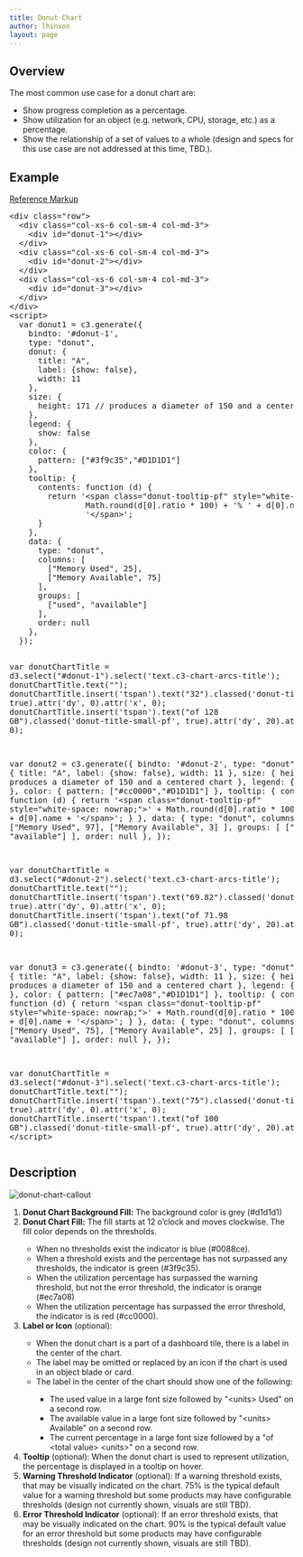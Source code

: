 ```yaml
---
title: Donut Chart
author: lhinson
layout: page
---
```

<h2>Overview</h2>

<p>The most common use case for a donut chart are:</p>
<ul>
<li>Show progress completion as a percentage.</li>
<li>Show utilization for an object (e.g. network, CPU, storage, etc.) as a percentage.</li>
<li>Show the relationship of a set of values to a whole (design and specs for this use case are not addressed at this time, TBD.).</li>
</ul>

<h2>Example</h2>
<div class="row">
  <div class="col-xs-12 col-sm-12 col-md-4">
    <div id="donut-1"></div>
  </div>
  <div class="col-xs-12 col-sm-12 col-md-4">
    <div id="donut-2"></div>
  </div>
  <div class="col-xs-12 col-sm-12 col-md-4">
    <div id="donut-3"></div>
  </div>
</div>
<script>
  var donut1 = c3.generate({
    bindto: '#donut-1',
    type: "donut",
    donut: {
      title: "A",
      label: {show: false},
      width: 11
    },
    size: {
      height: 171 // produces a diameter of 150 and a centered chart
    },
    legend: {
      show: false
    },
    color: {
      pattern: ["#3f9c35","#D1D1D1"]
    },
    tooltip: {
      contents: function (d) {
        return '<span class="donut-tooltip-pf" style="white-space: nowrap;">' +
                Math.round(d[0].ratio * 100) + '% ' + d[0].name +
                '</span>';
      }
    },
    data: {
      type: "donut",
      columns: [
        ["Memory Used", 25],
        ["Memory Available", 75]
      ],
      groups: [
        ["used", "available"]
      ],
      order: null
    },
  });

  var donutChartTitle = d3.select("#donut-1").select('text.c3-chart-arcs-title');
  donutChartTitle.text("");
  donutChartTitle.insert('tspan').text("32").classed('donut-title-big-pf', true).attr('dy', 0).attr('x', 0);
  donutChartTitle.insert('tspan').text("of 128 GB").classed('donut-title-small-pf', true).attr('dy', 20).attr('x', 0);

  var donut2 = c3.generate({
    bindto: '#donut-2',
    type: "donut",
    donut: {
      title: "A",
      label: {show: false},
      width: 11
    },
    size: {
      height: 171 // produces a diameter of 150 and a centered chart
    },
    legend: {
      show: false
    },
    color: {
      pattern: ["#cc0000","#D1D1D1"]
    },
    tooltip: {
      contents: function (d) {
        return '<span class="donut-tooltip-pf" style="white-space: nowrap;">' +
                Math.round(d[0].ratio * 100) + '% ' + d[0].name +
                '</span>';
      }
    },
    data: {
      type: "donut",
      columns: [
        ["Memory Used", 97],
        ["Memory Available", 3]
      ],
      groups: [
        ["used", "available"]
      ],
      order: null
    },
  });

  var donutChartTitle = d3.select("#donut-2").select('text.c3-chart-arcs-title');
  donutChartTitle.text("");
  donutChartTitle.insert('tspan').text("69.82").classed('donut-title-big-pf', true).attr('dy', 0).attr('x', 0);
  donutChartTitle.insert('tspan').text("of 71.98 GB").classed('donut-title-small-pf', true).attr('dy', 20).attr('x', 0);

  var donut3 = c3.generate({
    bindto: '#donut-3',
    type: "donut",
    donut: {
      title: "A",
      label: {show: false},
      width: 11
    },
    size: {
      height: 171 // produces a diameter of 150 and a centered chart
    },
    legend: {
      show: false
    },
    color: {
      pattern: ["#ec7a08","#D1D1D1"]
    },
    tooltip: {
      contents: function (d) {
        return '<span class="donut-tooltip-pf" style="white-space: nowrap;">' +
                Math.round(d[0].ratio * 100) + '% ' + d[0].name +
                '</span>';
      }
    },
    data: {
      type: "donut",
      columns: [
        ["Memory Used", 75],
        ["Memory Available", 25]
      ],
      groups: [
        ["used", "available"]
      ],
      order: null
    },
  });

  var donutChartTitle = d3.select("#donut-3").select('text.c3-chart-arcs-title');
  donutChartTitle.text("");
  donutChartTitle.insert('tspan').text("75").classed('donut-title-big-pf', true).attr('dy', 0).attr('x', 0);
  donutChartTitle.insert('tspan').text("of 100 GB").classed('donut-title-small-pf', true).attr('dy', 20).attr('x', 0);
</script>
<p class="reference-markup"><a class="collapse-toggle collapsed" data-toggle="collapse" aria-expanded="false" aria-controls="donut-chart-markup" href="#donut-chart-markup">Reference Markup</a></p>
<div class="collapse" id="donut-chart-markup">
  <pre class="prettyprint">
&lt;div class="row"&gt;
  &lt;div class="col-xs-6 col-sm-4 col-md-3"&gt;
    &lt;div id="donut-1"&gt;&lt;/div&gt;
  &lt;/div&gt;
  &lt;div class="col-xs-6 col-sm-4 col-md-3"&gt;
    &lt;div id="donut-2"&gt;&lt;/div&gt;
  &lt;/div&gt;
  &lt;div class="col-xs-6 col-sm-4 col-md-3"&gt;
    &lt;div id="donut-3"&gt;&lt;/div&gt;
  &lt;/div&gt;
&lt;/div&gt;
&lt;script&gt;
  var donut1 = c3.generate({
    bindto: '#donut-1',
    type: "donut",
    donut: {
      title: "A",
      label: {show: false},
      width: 11
    },
    size: {
      height: 171 // produces a diameter of 150 and a centered chart
    },
    legend: {
      show: false
    },
    color: {
      pattern: ["#3f9c35","#D1D1D1"]
    },
    tooltip: {
      contents: function (d) {
        return '&lt;span class="donut-tooltip-pf" style="white-space: nowrap;"&gt;' +
                Math.round(d[0].ratio * 100) + '% ' + d[0].name +
                '&lt;/span&gt;';
      }
    },
    data: {
      type: "donut",
      columns: [
        ["Memory Used", 25],
        ["Memory Available", 75]
      ],
      groups: [
        ["used", "available"]
      ],
      order: null
    },
  });

  var donutChartTitle = d3.select("#donut-1").select('text.c3-chart-arcs-title');
  donutChartTitle.text("");
  donutChartTitle.insert('tspan').text("32").classed('donut-title-big-pf', true).attr('dy', 0).attr('x', 0);
  donutChartTitle.insert('tspan').text("of 128 GB").classed('donut-title-small-pf', true).attr('dy', 20).attr('x', 0);

  var donut2 = c3.generate({
    bindto: '#donut-2',
    type: "donut",
    donut: {
      title: "A",
      label: {show: false},
      width: 11
    },
    size: {
      height: 171 // produces a diameter of 150 and a centered chart
    },
    legend: {
      show: false
    },
    color: {
      pattern: ["#cc0000","#D1D1D1"]
    },
    tooltip: {
      contents: function (d) {
        return '&lt;span class="donut-tooltip-pf" style="white-space: nowrap;"&gt;' +
                Math.round(d[0].ratio * 100) + '% ' + d[0].name +
                '&lt;/span&gt;';
      }
    },
    data: {
      type: "donut",
      columns: [
        ["Memory Used", 97],
        ["Memory Available", 3]
      ],
      groups: [
        ["used", "available"]
      ],
      order: null
    },
  });

  var donutChartTitle = d3.select("#donut-2").select('text.c3-chart-arcs-title');
  donutChartTitle.text("");
  donutChartTitle.insert('tspan').text("69.82").classed('donut-title-big-pf', true).attr('dy', 0).attr('x', 0);
  donutChartTitle.insert('tspan').text("of 71.98 GB").classed('donut-title-small-pf', true).attr('dy', 20).attr('x', 0);

  var donut3 = c3.generate({
    bindto: '#donut-3',
    type: "donut",
    donut: {
      title: "A",
      label: {show: false},
      width: 11
    },
    size: {
      height: 171 // produces a diameter of 150 and a centered chart
    },
    legend: {
      show: false
    },
    color: {
      pattern: ["#ec7a08","#D1D1D1"]
    },
    tooltip: {
      contents: function (d) {
        return '&lt;span class="donut-tooltip-pf" style="white-space: nowrap;"&gt;' +
                Math.round(d[0].ratio * 100) + '% ' + d[0].name +
                '&lt;/span&gt;';
      }
    },
    data: {
      type: "donut",
      columns: [
        ["Memory Used", 75],
        ["Memory Available", 25]
      ],
      groups: [
        ["used", "available"]
      ],
      order: null
    },
  });

  var donutChartTitle = d3.select("#donut-3").select('text.c3-chart-arcs-title');
  donutChartTitle.text("");
  donutChartTitle.insert('tspan').text("75").classed('donut-title-big-pf', true).attr('dy', 0).attr('x', 0);
  donutChartTitle.insert('tspan').text("of 100 GB").classed('donut-title-small-pf', true).attr('dy', 20).attr('x', 0);
&lt;/script&gt;</pre>
</div>

<h2>Description</h2>

<div class="row">
<div class="col-md-4">
<p><img src="{{site.baseurl}}assets/img/donut-chart-callout.png" alt="donut-chart-callout"/></p>
</div>

<div class="col-md-8">
<ol>
<li><b>Donut Chart Background Fill:</b> The background color is grey (#d1d1d1)</li>
<li><b>Donut Chart Fill:</b> The fill starts at 12 o’clock and moves clockwise. The fill color depends on the thresholds.</li>
<ul>
<li>When no thresholds exist the indicator is blue (#0088ce).</li>
<li>When a threshold exists and the percentage has not surpassed any thresholds, the indicator is green (#3f9c35).</li>
<li>When the utilization percentage has surpassed the warning threshold, but not the error threshold, the indicator is orange (#ec7a08)</li>
<li>When the utilization percentage has surpassed the error threshold, the indicator is is red (#cc0000).</li>
</ul>
<li><b>Label or Icon</b> (optional):</li>
<ul>
<li>When the donut chart is a part of a dashboard tile, there is a label in the center of the chart.
<li>The label may be omitted or replaced by an icon if the chart is used in an object blade or card.</li>
<li>The label in the center of the chart should show one of the following:</li>
<ul>
<li>The used value in a large font size followed by "&lt;units&gt; Used" on a second row.</li>
<li>The available value in a large font size followed by "&lt;units&gt; Available" on a second row.</li>
<li>The current percentage in a large font size followed by a "of &lt;total value&gt; &lt;units&gt;" on a second row.</li>
</ul>
</ul>
<li><b>Tooltip</b> (optional): When the donut chart is used to represent utilization, the percentage is displayed in a tooltip on hover.</li>
<li><b>Warning Threshold Indicator</b> (optional): If a warning threshold exists, that may be visually indicated on the chart. 75% is the typical default value for a warning threshold but some products may have configurable thresholds (design not currently shown, visuals are still TBD).</li>
<li><b>Error Threshold Indicator</b> (optional): If an error threshold exists, that may be visually indicated on the chart. 90% is the typical default value for an error threshold but some products may have configurable thresholds (design not currently shown, visuals are still TBD).</li>
</ol>
  </div>
</div>
